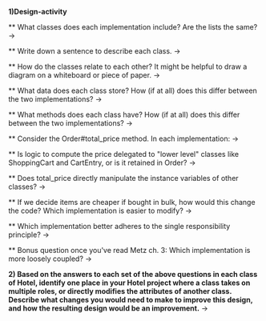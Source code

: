 **1)Design-activity**

** What classes does each implementation include? Are the lists the same?
-> 

** Write down a sentence to describe each class.
->

** How do the classes relate to each other? It might be helpful to draw a diagram on a whiteboard or piece of paper.
->

** What data does each class store? How (if at all) does this differ between the two implementations?
->

** What methods does each class have? How (if at all) does this differ between the two implementations?
-> 

** Consider the Order#total_price method. In each implementation:
-> 

** Is logic to compute the price delegated to "lower level" classes like ShoppingCart and CartEntry, or is it retained in Order?
->

** Does total_price directly manipulate the instance variables of other classes?
->

** If we decide items are cheaper if bought in bulk, how would this change the code? Which implementation is easier to modify?
->

** Which implementation better adheres to the single responsibility principle?
->

** Bonus question once you've read Metz ch. 3: Which implementation is more loosely coupled?
->

**2) Based on the answers to each set of the above questions in each class of Hotel, identify one place in your Hotel project where a class takes on multiple roles, or directly modifies the attributes of another class. Describe what changes you would need to make to improve this design, and how the resulting design would be an improvement.**
-> 

